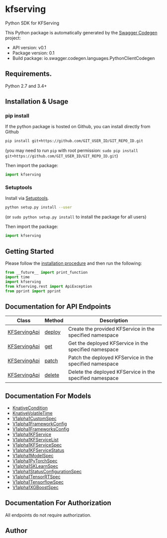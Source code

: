 # kfserving
Python SDK for KFServing

This Python package is automatically generated by the [Swagger Codegen](https://github.com/swagger-api/swagger-codegen) project:

- API version: v0.1
- Package version: 0.1
- Build package: io.swagger.codegen.languages.PythonClientCodegen

## Requirements.

Python 2.7 and 3.4+

## Installation & Usage
### pip install

If the python package is hosted on Github, you can install directly from Github

```sh
pip install git+https://github.com/GIT_USER_ID/GIT_REPO_ID.git
```
(you may need to run `pip` with root permission: `sudo pip install git+https://github.com/GIT_USER_ID/GIT_REPO_ID.git`)

Then import the package:
```python
import kfserving 
```

### Setuptools

Install via [Setuptools](http://pypi.python.org/pypi/setuptools).

```sh
python setup.py install --user
```
(or `sudo python setup.py install` to install the package for all users)

Then import the package:
```python
import kfserving
```

## Getting Started

Please follow the [installation procedure](#installation--usage) and then run the following:

```python
from __future__ import print_function
import time
import kfserving
from kfserving.rest import ApiException
from pprint import pprint

```

## Documentation for API Endpoints

Class | Method |  Description
------------ | ------------- | -------------
[KFServingApi](docs/KFServingApi.md) | [deploy](docs/KFServingApi.md#deploy) | Create the provided KFService in the specified namespace|
[KFServingApi](docs/KFServingApi.md) | [get](docs/KFServingApi.md#get)    | Get the deployed KFService in the specified namespace|
[KFServingApi](docs/KFServingApi.md) | [patch](docs/KFServingApi.md#patch)   | Patch the deployed KFService in the specified namespace |
[KFServingApi](docs/KFServingApi.md) | [delete](docs/KFServingApi.md#delete) | Delete the deployed KFService in the specified namespace |


## Documentation For Models

 - [KnativeCondition](docs/KnativeCondition.md)
 - [KnativeVolatileTime](docs/KnativeVolatileTime.md)
 - [V1alpha1CustomSpec](docs/V1alpha1CustomSpec.md)
 - [V1alpha1FrameworkConfig](docs/V1alpha1FrameworkConfig.md)
 - [V1alpha1FrameworksConfig](docs/V1alpha1FrameworksConfig.md)
 - [V1alpha1KFService](docs/V1alpha1KFService.md)
 - [V1alpha1KFServiceList](docs/V1alpha1KFServiceList.md)
 - [V1alpha1KFServiceSpec](docs/V1alpha1KFServiceSpec.md)
 - [V1alpha1KFServiceStatus](docs/V1alpha1KFServiceStatus.md)
 - [V1alpha1ModelSpec](docs/V1alpha1ModelSpec.md)
 - [V1alpha1PyTorchSpec](docs/V1alpha1PyTorchSpec.md)
 - [V1alpha1SKLearnSpec](docs/V1alpha1SKLearnSpec.md)
 - [V1alpha1StatusConfigurationSpec](docs/V1alpha1StatusConfigurationSpec.md)
 - [V1alpha1TensorRTSpec](docs/V1alpha1TensorRTSpec.md)
 - [V1alpha1TensorflowSpec](docs/V1alpha1TensorflowSpec.md)
 - [V1alpha1XGBoostSpec](docs/V1alpha1XGBoostSpec.md)


## Documentation For Authorization

 All endpoints do not require authorization.


## Author



